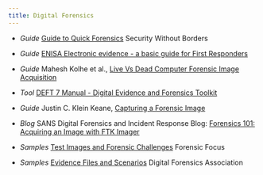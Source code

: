```yaml
---
title: Digital Forensics
---
```

* *Guide* [Guide to Quick Forensics](https://guides.securitywithoutborders.org/guide-to-quick-forensics/) Security Without Borders

* *Guide* [ENISA Electronic evidence - a basic guide for First Responders](https://www.enisa.europa.eu/publications/electronic-evidence-a-basic-guide-for-first-responders)

* *Guide* Mahesh Kolhe et al., [Live Vs Dead Computer Forensic Image Acquisition](http://ijcsit.com/docs/Volume%208/vol8issue3/ijcsit2017080331.pdf)

* *Tool* [DEFT 7 Manual - Digital Evidence and Forensics Toolkit](http://www.deftlinux.net/doc/EN-deft7.pdf)

* *Guide* Justin C. Klein Keane, [Capturing a Forensic Image](http://sites.sas.upenn.edu/sites/default/files/kleinkeane/files/forensic-capture.pdf)

* *Blog* SANS Digital Forensics and Incident Response Blog: [Forensics 101: Acquiring an Image with FTK Imager](https://digital-forensics.sans.org/blog/2009/06/18/forensics-101-acquiring-an-image-with-ftk-imager/)

* *Samples* [Test Images and Forensic Challenges](https://www.forensicfocus.com/images-and-challenges) Forensic Focus

* *Samples* [Evidence Files and Scenarios](http://www.digitalforensicsassociation.org/evidence-files/) Digital Forensics Association
